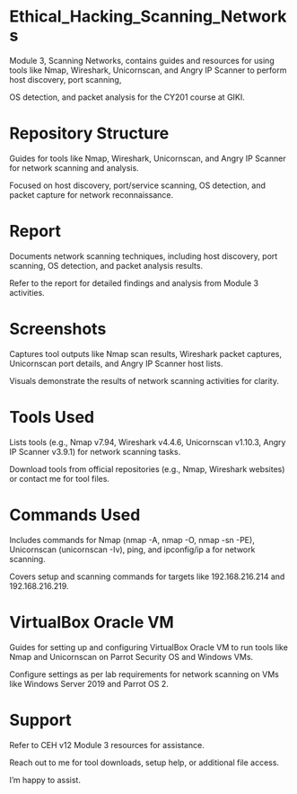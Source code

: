 # Ethical_Hacking_Scanning_Networks

Module 3, Scanning Networks, contains guides and resources for using tools like Nmap, Wireshark, Unicornscan, and Angry IP Scanner to perform host discovery, port scanning, 

OS detection, and packet analysis for the CY201 course at GIKI.

# Repository Structure

Guides for tools like Nmap, Wireshark, Unicornscan, and Angry IP Scanner for network scanning and analysis.

Focused on host discovery, port/service scanning, OS detection, and packet capture for network reconnaissance.

# Report

Documents network scanning techniques, including host discovery, port scanning, OS detection, and packet analysis results.

Refer to the report for detailed findings and analysis from Module 3 activities.

# Screenshots

Captures tool outputs like Nmap scan results, Wireshark packet captures, Unicornscan port details, and Angry IP Scanner host lists.

Visuals demonstrate the results of network scanning activities for clarity.

# Tools Used

Lists tools (e.g., Nmap v7.94, Wireshark v4.4.6, Unicornscan v1.10.3, Angry IP Scanner v3.9.1) for network scanning tasks.

Download tools from official repositories (e.g., Nmap, Wireshark websites) or contact me for tool files.

# Commands Used

Includes commands for Nmap (nmap -A, nmap -O, nmap -sn -PE), Unicornscan (unicornscan -Iv), ping, and ipconfig/ip a for network scanning.

Covers setup and scanning commands for targets like 192.168.216.214 and 192.168.216.219.

# VirtualBox Oracle VM

Guides for setting up and configuring VirtualBox Oracle VM to run tools like Nmap and Unicornscan on Parrot Security OS and Windows VMs.

Configure settings as per lab requirements for network scanning on VMs like Windows Server 2019 and Parrot OS 2.

# Support

Refer to CEH v12 Module 3 resources for assistance.

Reach out to me for tool downloads, setup help, or additional file access.

I’m happy to assist.
